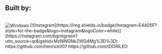 ## Built by:
<div style="display: inline_block">
<br>
    <img align="center" alt="Windows" src="https://avatars.githubusercontent.com/u/132388189?v=4" />
  [![Instagram](https://img.shields.io/badge/Instagram-E4405F?style=for-the-badge&logo=instagram&logoColor=white)](https://instagram.com/bgmtgreen?utm_source=qr&igshid=MzNlNGNkZWQ4Mg%3D%3D)
https://github.com/henrick007
https://github.com/tDORILEO
